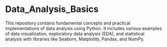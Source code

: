 # Data_Analysis_Basics
This repository contains fundamental concepts and practical implementations of data analysis using Python. It includes various examples of data visualization, exploratory data analysis (EDA), and statistical analysis with libraries like Seaborn, Matplotlib, Pandas, and NumPy. 
